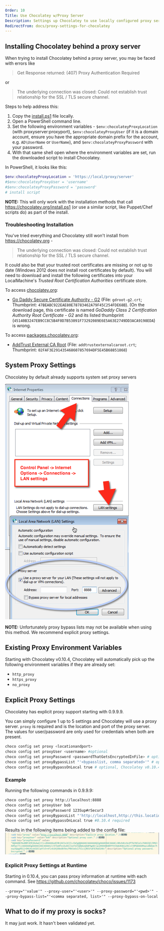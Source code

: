 ```yaml
---
Order: 10
Title: Use Chocolatey w/Proxy Server
Description: Settings up Chocolatey to use locally configured proxy server
RedirectFrom: docs/proxy-settings-for-chocolatey
---
```


## Installing Chocolatey behind a proxy server

When trying to install Chocolatey behind a proxy server, you may be faced with errors like

> Get Response returned: (407) Proxy Authentication Required

or

> The underlying connection was closed: Could not establish trust relationship for the SSL / TLS secure channel.

Steps to help address this:

1. Copy the [install.ps1](https://chocolatey.org/install.ps1) file locally.
2. Open a PowerShell command line.
3. Set the following environment variables - `$env:chocolateyProxyLocation` (with proxyserver:proxyport), `$env:chocolateyProxyUser` (if it is a domain account, ensure you have the appropriate domain prefix for the account, e.g. `AD\UserName` or `UserName`), and `$env:chocolateyProxyPassword` with your password.
4. With that same shell open where the environment variables are set, run the downloaded script to install Chocolatey.

In PowerShell, it looks like this:

~~~powershell
$env:chocolateyProxyLocation = 'https://local/proxy/server'
#$env:chocolateyProxyUser = 'username'
#$env:chocolateyProxyPassword = 'password'
# install script
~~~

**NOTE:** This will only work with the installation methods that call https://chocolatey.org/install.ps1 (or use a similar script, like Puppet/Chef scripts do) as part of the install.

### Troubleshooting Installation

You've tried everything and Chocolatey still won't install from https://chocolatey.org -

> The underlying connection was closed: Could not establish trust relationship for the SSL / TLS secure channel.

It could also be that your trusted root certificates are missing or not up to date (Windows 2012 does not install root certificates by default). You will need to download and install the following certificates into your LocalMachine's *Trusted Root Certification Authorities* certificate store.

To access [chocolatey.org](https://chocolatey.org):
* [Go Daddy Secure Certificate Authority - G2](https://certs.godaddy.com/repository) (File: `gdroot-g2.crt`; Thumbprint: `47BEABC922EAE80E78783462A79F45C254FDE68B`). (On the download page, this certificate is named *GoDaddy Class 2 Certification Authority Root Certificate - G2* and its listed thumbprint (`45140B3247EB9CC8C5B4F0D7B53091F73292089E6E5A63E2749DD3ACA9198EDA`) is wrong.

To access [packages.chocolatey.org](https://packages.chocolatey.org):
* [AddTrust External CA Root](https://support.comodo.com/index.php?/Default/Knowledgebase/Article/View/917/91/) (File: `addtrustexternalcaroot.crt`; Thumbprint: `02FAF3E291435468607857694DF5E45B68851868`)

## System Proxy Settings

Chocolatey by default already supports system set proxy servers

![image](/assets/images/system-proxy-settings.png)

**NOTE:** Unfortunately proxy bypass lists may not be available when using this method. We recommend explicit proxy settings.

## Existing Proxy Environment Variables

Starting with Chocolatey v0.10.4, Chocolatey will automatically pick up the following environment variables if they are already set:

* `http_proxy`
* `https_proxy`
* `no_proxy`

## Explicit Proxy Settings

Chocolatey has explicit proxy support starting with 0.9.9.9.

You can simply configure 1 up to 5 settings and Chocolatey will use a proxy server. `proxy` is required and is the location and port of the proxy server. The values for user/password are only used for credentials when both are present.

~~~sh
choco config set proxy <locationandport>
choco config set proxyUser <username> #optional
choco config set proxyPassword <passwordThatGetsEncryptedInFile> # optional
choco config set proxyBypassList "'<bypasslist, comma separated>'" # optional, Chocolatey v0.10.4 required
choco config set proxyBypassOnLocal true # optional, Chocolatey v0.10.4 required
~~~~

### Example

Running the following commands in 0.9.9.9:

~~~sh
choco config set proxy http://localhost:8888
choco config set proxyUser bob
choco config set proxyPassword 123Sup#rSecur3
choco config set proxyBypassList "'http://localhost,http://this.location/'" #0.10.4 required
choco config set proxyBypassOnLocal true #0.10.4 required
~~~

Results in the following items being added to the config file:
![image](/assets/images/proxy-config-changes.png)

### Explicit Proxy Settings at Runtime

Starting in 0.10.4, you can pass proxy information at runtime with each command. See https://github.com/chocolatey/choco/issues/1173

`--proxy="'value'" --proxy-user="'<user>'" --proxy-password="'<pwd>'" --proxy-bypass-list="'<comma separated, list>'" --proxy-bypass-on-local`

## What to do if my proxy is socks?

It may just work. It hasn't been validated yet.
